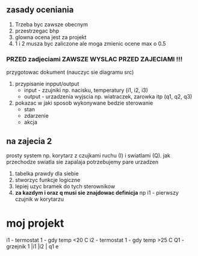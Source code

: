 ## zasady oceniania

1. Trzeba byc zawsze obecnym
1. przestrzegac bhp
1. glowna ocena jest za projekt
1. 1 i 2 musza byc zaliczone ale moga zmienic ocene max o 0.5

### PRZED zadjeciami **ZAWSZE WYSLAC PRZED ZAJECIAMI !!!**

przygotowac dokument (nauczyc sie diagramu src)

1. przypisanie inpput/output
   - input - zzujniki np. nacisku, temperatury (i1, i2, i3)
   - output - urzadzenia wyjscia np. wiatraczek, zarowka itp (q1, q2, q3)
2. pokazac w jaki sposob wykonywane bedzie sterowanie
   - stan
   - zdarzenie
   - akcja

## na zajecia 2

prosty system
np. korytarz z czujkami ruchu (I) i swiatlami (Q). jak przechodze swiatla sie zapalaja
potrzebujemy pare urzadzen

1. tabelka prawdy dla siebie
1. stworzyc funkcje logiczne
1. lepiej uzyc bramek do tych sterownikow
1. **za kazdym i oraz q musi sie znajdowac definicja** np i1 - pierwszy czujnik w korytarzu

# moj projekt

i1 - termostat 1 - gdy temp <20 C
i2 - termostat 1 - gdy temp >25 C
Q1 - grzejnik 1
|i1 |i2 | q1
e
